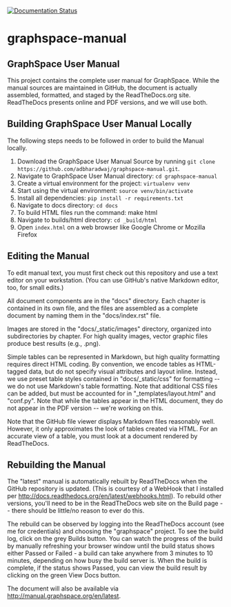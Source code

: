 [![Documentation Status](https://readthedocs.org/projects/graphspace/badge/?version=latest)](http://manual.graphspace.org/en/latest/?badge=latest)

# graphspace-manual

## GraphSpace User Manual


This project contains the complete user manual for GraphSpace. While the manual sources are maintained in GitHub, the document is actually assembled, formatted, and staged by the ReadTheDocs.org site. ReadTheDocs presents online and PDF versions, and we will use both.


## Building GraphSpace User Manual Locally

The following steps needs to be followed in order to build the Manual locally.

1. Download the GraphSpace User Manual Source by running `git clone https://github.com/adbharadwaj/graphspace-manual.git`.
2. Navigate to GraphSpace User Manual directory: `cd graphspace-manual`
3. Create a virtual environment for the project: `virtualenv venv`
4. Start using the virtual environment: `source venv/bin/activate`
5. Install all dependencies: `pip install -r requirements.txt`
6. Navigate to docs directory: `cd docs`
7. To build HTML files run the command: make html
8. Navigate to builds/html directory: `cd _build/html`
9. Open `index.html` on a web browser like Google Chrome or Mozilla Firefox


## Editing the Manual

To edit manual text, you must first check out this repository and use a text editor on your workstation. (You can use GitHub's native Markdown editor, too, for small edits.)

All document components are in the "docs" directory. Each chapter is contained in its own file, and the files are assembled as a complete document by naming them in the "docs/index.rst" file.

Images are stored in the "docs/_static/images" directory, organized into subdirectories by chapter. For high quality images, vector graphic files produce best results (e.g., .png).

Simple tables can be represented in Markdown, but high quality formatting requires direct HTML coding. By convention, we encode tables as HTML-tagged data, but do not specify visual attributes and layout inline. Instead, we use preset table styles contained in "docs/_static/css" for formatting -- we do not use Markdown's table formatting. Note that additional CSS files can be added, but must be accounted for in "_templates/layout.html" and "conf.py". Note that while the tables appear in the HTML document, they do not appear in the PDF version -- we're working on this.

Note that the GitHub file viewer displays Markdown files reasonably well. However, it only approximates the look of tables created via HTML. For an accurate view of a table, you must look at a document rendered by ReadTheDocs.

## Rebuilding the Manual

The "latest" manual is automatically rebuilt by ReadTheDocs when the GitHub repository is updated. (This is courtesy of a WebHook that I installed per http://docs.readthedocs.org/en/latest/webhooks.html). To rebuild other versions, you'll need to be in the ReadTheDocs web site on the Build page -- there should be little/no reason to ever do this.

The rebuild can be observed by logging into the ReadTheDocs account (see me for credentials) and choosing the "graphspace" project. To see the build log, click on the grey Builds button. You can watch the progress of the build by manually refreshing your browser window until the build status shows either Passed or Failed - a build can take anywhere from 3 minutes to 10 minutes, depending on how busy the build server is. When the build is complete, if the status shows Passed, you can view the build result by clicking on the green View Docs button.

The document will also be available via http://manual.graphspace.org/en/latest.
